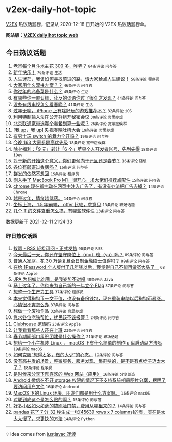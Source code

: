 # v2ex-daily-hot-topic

[V2EX](https://www.v2ex.com/) 热议话题榜，记录从 2020-12-18 日开始的 V2EX 热议话题榜单。

**网站版：[V2EX daily hot topic web](https://realleonardo.github.io/v2ex-daily-hot-topic-web/)**

## 今日热议话题

<!-- TODAY BEGIN -->

1. [老爸每个月斗地主花 300 多，咋弄？](https://www.v2ex.com/t/752903) `84条评论` `问与答`
1. [新年快乐！](https://www.v2ex.com/t/752906) `76条评论` `生活`
1. [人生迷茫，我该如何寻找前进的路，请大家给点人生建议！](https://www.v2ex.com/t/752959) `58条评论` `程序员`
1. [大家用什么双拼方案？？](https://www.v2ex.com/t/752937) `46条评论` `问与答`
1. [你过年的必备菜是什么？](https://www.v2ex.com/t/752922) `45条评论` `生活`
1. [有哪些你一直认错、读反的词语你过了很久才发现？](https://www.v2ex.com/t/752905) `44条评论` `问与答`
1. [没办有线电视怎么看春晚？](https://www.v2ex.com/t/752939) `41条评论` `生活`
1. [过年无聊， iPhone 上有啥好玩的游戏推荐不？](https://www.v2ex.com/t/752924) `32条评论` `iOS`
1. [利用特制输入法在公开群组开秘密会议](https://www.v2ex.com/t/752961) `30条评论` `奇思妙想`
1. [北京联通宽带选哪个套餐划算一些呢？](https://www.v2ex.com/t/752927) `26条评论` `宽带症候群`
1. [[我 up，我 up] 央视春晚吐槽大会](https://www.v2ex.com/t/752980) `19条评论` `奇思妙想`
1. [有男士玩 switch 的舞力全开吗？](https://www.v2ex.com/t/752919) `19条评论` `问与答`
1. [今晚 163 大家都是高优先级](https://www.v2ex.com/t/752970) `18条评论` `宽带症候群`
1. [除夕福利：「9 元」转让「6 个」苹果个人开发者账号，先到先得](https://www.v2ex.com/t/752953) `18条评论` `iDev`
1. [对于新的开始这个意义，你们更倾向于元旦还是春节？](https://www.v2ex.com/t/752956) `16条评论` `随想`
1. [各位有邮寄过香烟吗？](https://www.v2ex.com/t/752912) `16条评论` `问与答`
1. [群发的依然不想回](https://www.v2ex.com/t/752978) `15条评论` `程序员`
1. [刚入手了 MacBook Pro M1，很开心，求大佬们推荐点配件](https://www.v2ex.com/t/752940) `15条评论` `问与答`
1. [chrome 现在都主动在网页中注入广告了，有没有办法把广告去掉？](https://www.v2ex.com/t/752958) `14条评论` `Chrome`
1. [越是过年，情绪越低落。](https://www.v2ex.com/t/752911) `14条评论` `问与答`
1. [坐标上海， 1.5 年前端， offer 比较，求意见](https://www.v2ex.com/t/752950) `13条评论` `职场话题`
1. [几个 T 的文件查重怎么搞，有哪些软件快](https://www.v2ex.com/t/752915) `13条评论` `问与答`

数据更新于 2021-02-11 21:24:33

<!-- TODAY END -->

### 昨日热议话题

<!-- YESTERDAY BEGIN -->

1. [蚁阅 - RSS 轻松订阅 - 正式发售](https://www.v2ex.com/t/752795) `90条评论` `RSS`
1. [今天最后一天，你还在坚守岗位上（mo）班（yu）吗？](https://www.v2ex.com/t/752755) `89条评论` `问与答`
1. [普通人家庭，花 30 万读复旦全日制金融硕士值得吗？](https://www.v2ex.com/t/752766) `89条评论` `问与答`
1. [在给 1Password 个人版付了几年钱以后，我觉得自己不能再做冤大头了。](https://www.v2ex.com/t/752805) `68条评论` `Apple`
1. [JPA 为何如此难用，是我姿势不对吗](https://www.v2ex.com/t/752786) `40条评论` `Java`
1. [马上过年了，你也来为自己新的一年立个 Flag](https://www.v2ex.com/t/752771) `37条评论` `问与答`
1. [想整一个生产力工具](https://www.v2ex.com/t/752785) `37条评论` `程序员`
1. [本来觉得狗狗币一文不值，也没有备份钱包，现在重装电脑以后狗狗币暴涨，心情很不爽怎么办](https://www.v2ex.com/t/752822) `37条评论` `问与答`
1. [想做一个废物作品](https://www.v2ex.com/t/752798) `32条评论` `奇思妙想`
1. [急求各位老铁帮忙，扰民该不该报警？](https://www.v2ex.com/t/752851) `24条评论` `问与答`
1. [Clubhouse 邀请码](https://www.v2ex.com/t/752871) `23条评论` `Apple`
1. [让我看看那些人还在上班](https://www.v2ex.com/t/752770) `23条评论` `问与答`
1. [春节期间部门组织团建是什么操作？](https://www.v2ex.com/t/752823) `21条评论` `职场话题`
1. [想给一个小主机装 Linux ， macOS 下有什么简单的制作 u 盘启动盘方法吗](https://www.v2ex.com/t/752868) `19条评论` `macOS`
1. [如何克服“想得太多，做的太少”的心态。](https://www.v2ex.com/t/752801) `19条评论` `问与答`
1. [没有高并发的场景，整微服务、服务发现、集群啥的，是不是有点步子迈太大了？](https://www.v2ex.com/t/752843) `18条评论` `程序员`
1. [是时候来分享下您喜欢的 Web 网站（应用）](https://www.v2ex.com/t/752850) `16条评论` `分享创造`
1. [Android 微信在不开 storage 权限的情况下不支持系统相册图片分享，摆明了要访问用户文件](https://www.v2ex.com/t/752799) `16条评论` `Android`
1. [MacOS 下的 Linux 环境，朋友们都是用什么方案啊。](https://www.v2ex.com/t/752760) `16条评论` `macOS`
1. [对联到底这个是怎么贴的啊？](https://www.v2ex.com/t/752825) `15条评论` `问与答`
1. [好多小区如火如荼的搞刷脸门禁，费用从哪里来的？](https://www.v2ex.com/t/752877) `14条评论` `问与答`
1. [pandas 花了 7 分 32 秒生成一张[45639 rows x 7 columns]的表，实在是太太太慢了，求更快的方法](https://www.v2ex.com/t/752784) `14条评论` `Python`

<!-- YESTERDAY END -->

---

💡 Idea comes from [justjavac 迷渡](https://github.com/justjavac/)
